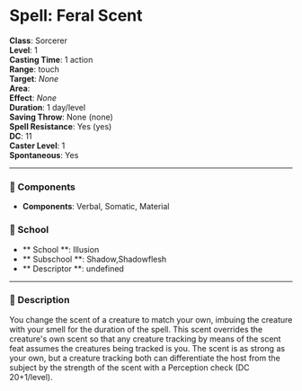 
# Spell: Feral Scent
**Class**: Sorcerer  
**Level**: 1  
**Casting Time**: 1 action  
**Range**: touch  
**Target**: _None_  
**Area**:   
**Effect**: _None_  
**Duration**: 1 day/level  
**Saving Throw**: None (none)  
**Spell Resistance**: Yes (yes)  
**DC**: 11  
**Caster Level**: 1  
**Spontaneous**: Yes

---

### 🔮 Components
- **Components**: Verbal, Somatic, Material

### 🏫 School
- ** School **: Illusion
- ** Subschool **: Shadow,Shadowflesh
- ** Descriptor **: undefined
---

### 📜 Description
You change the scent of a creature to match your own, imbuing the creature with your smell for the duration of the spell. This scent overrides the creature's own scent so that any creature tracking by means of the scent feat assumes the creatures being tracked is you. The scent is as strong as your own, but a creature tracking both can differentiate the host from the subject by the strength of the scent with a Perception check (DC 20+1/level).
